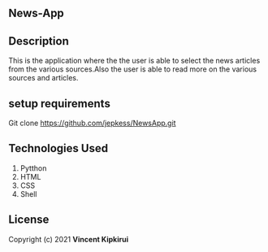 ## News-App

## Description
This is the application where the the user is able to select the news articles from the various sources.Also the user is able to read more on the various sources and articles.

## setup requirements
Git clone https://github.com/jepkess/NewsApp.git

## Technologies Used
1. Pytthon
2. HTML
3. CSS
4. Shell

## License
Copyright (c) 2021 **Vincent Kipkirui**
